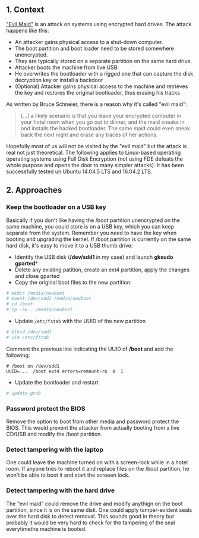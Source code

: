 ## 1. Context

["Evil Maid"](https://www.schneier.com/blog/archives/2009/10/evil_maid_attac.html) is an attack on systems 
using encrypted hard drives. The attack happens like this:
* An attacker gains physical access to a shut-down computer.
* The boot partition and boot loader need to be stored somewhere unencrypted. 
* They are typically stored on a separate partition on the same hard drive.
* Attacker boots the machine from live USB. 
* He overwrites the bootloader with a rigged one that can capture the disk decryption key or install a backdoor
* (Optional) Attacker gains physical access to the machine and retrieves the key and restores the original bootloader, thus erasing his tracks

As written by Bruce Schneier, there is a reason why it's called "evil maid":
> [...] a likely scenario is that you leave your encrypted computer in your hotel room when you go out to dinner, and the maid sneaks in and installs the hacked bootloader. The same maid could even sneak back the next night and erase any traces of her actions.

Hopefully most of us will not be visited by the "evil maid" but the attack is real not just theoretical. 
The following applies to Linux-based operating operating systems using Full Disk Encryption (not using FDE defeats the whole purpose and opens the door to many simpler attacks). It has been successfully tested un Ubuntu 14.04.5 LTS and 16.04.2 LTS. 

## 2. Approaches

### Keep the bootloader on a USB key

Basically if you don't like having the /boot partition unencrypted on the same machine, you could store is on a USB key, which you can keep separate from the system. Remember you need to have the key when booting and upgrading the kernel. If /boot partition is currently on the same hard disk, it's easy to move it to a USB thumb drive:

* Identify the USB disk (**/dev/sdd1** in my case) and launch **gksudo gparted***
* Delete any existing patition, create an ext4 partition, apply the changes and close gparted
* Copy the original boot files to the new partition:
```bash
# mkdir /media/newboot
# mount /dev/sdd1 /media/newboot
# cd /boot
# cp -ax . /media/newboot
```
* Update ```/etc/fstab``` with the UUID of the new partition
```bash
# blkid /dev/sdd1
# vim /etc/fstab
```
Comment the previous line indicating the UUID of **/boot** and add the following:
```
# /boot on /dev/sdd1
UUID=...  /boot ext4 errors=remount-ro  0  1
```

* Update the bootloader and restart
```bash
# update-grub
```

### Password protect the BIOS

Remove the option to boot from other media and password protect the BIOS. This would prevent the attacker from actually booting from a live CD/USB and modify the /boot partition.

### Detect tampering with the laptop

One could leave the machine turned on with a screen-lock while in a hotel room. If anyone tries to reboot it and replace files on the /boot partition, he won't be able to boot it and start the screeen lock.

### Detect tampering with the hard drive

The "evil maid" could remove the drive and modify anythign on the boot partition, since it is on the same disk. One could apply tamper-evident seals over the hard disk to detect removal. This sounds good in theory but probably it would be very hard to check for the tampering of the seal everytimethe machine is booted. 
